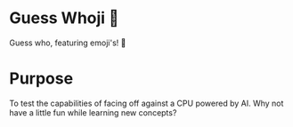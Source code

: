 # Guess Whoji 🤔
Guess who, featuring emoji's! 🙌

# Purpose
To test the capabilities of facing off against a CPU powered by AI. Why not have a little fun while learning new concepts?
